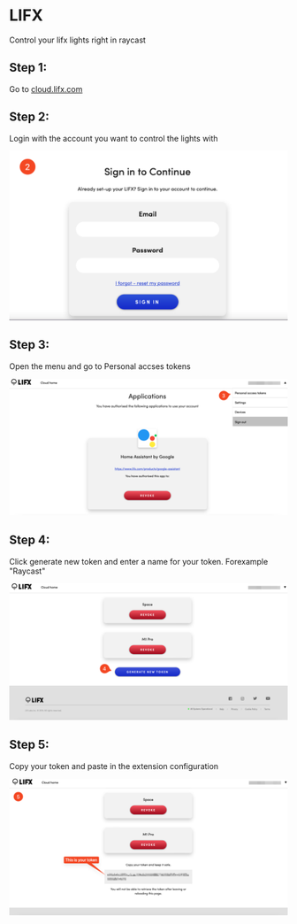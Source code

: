# LIFX
Control your lifx lights right in raycast

## Step 1:
Go to [cloud.lifx.com](https://cloud.lifx.com)

## Step 2:
Login with the account you want to control the lights with

![Image](readme-assets/Step-2.png)

## Step 3:
Open the menu and go to Personal accses tokens

![Image](readme-assets/Step-3.png)

## Step 4:
Click generate new token and enter a name for your token.
Forexample "Raycast"

![Image](readme-assets/Step-4.png)

## Step 5:
Copy your token and paste in the extension configuration

![Image](readme-assets/Step-5.png)

